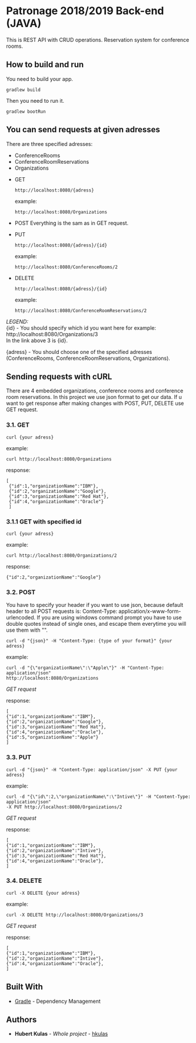 # Patronage 2018/2019 Back-end (JAVA)

This is REST API with CRUD operations.
Reservation system for conference rooms.

## How to build and run
You need to build your app.

```
gradlew build
```

Then you need to run it.

```
gradlew bootRun
```

## You can send requests at given adresses
There are three specified adresses:
- ConferenceRooms
- ConferenceRoomReservations
- Organizations

* GET
  ```
  http://localhost:8080/{adress}
  ```
  example:
  ```
  http://localhost:8080/Organizations
  ```

* POST
  Everything is the sam as in GET request.

* PUT
  ```
  http://localhost:8080/{adress}/{id}
  ```
  example:
  ```
  http://localhost:8080/ConferenceRooms/2
  ```
* DELETE
  ```
  http://localhost:8080/{adress}/{id}
  ```
  example:
  ```
  http://localhost:8080/ConferenceRoomReservations/2
  ```

*LEGEND:*<br/>
{id} - You should specify which id you want here for example:<br/>
  http://localhost:8080/Organizations/3<br/>
  In the link above 3 is {id}.

{adress} - You should choose one of the specified adresses<br/> 
(ConferenceRooms, ConferenceRoomReservations, Organizations).

## Sending requests with cURL
There are 4 embedded organizations, conference rooms and conference room reservations.
In this project we use json format to get our data.
If u want to get response after making changes with POST, PUT, DELETE use GET request.
### 3.1. GET

```
curl {your adress}
```
example:
```
curl http://localhost:8080/Organizations
```
response:
```
[
 {"id":1,"organizationName":"IBM"},
 {"id":2,"organizationName":"Google"},
 {"id":3,"organizationName":"Red Hat"},
 {"id":4,"organizationName":"Oracle"}
 ]
 ```
###  3.1.1 GET with specified id

```
curl {your adress}
```
example:
```
curl http://localhost:8080/Organizations/2
```
response:
```
{"id":2,"organizationName":"Google"}
```
### 3.2. POST

You have to specify your header if you want to use json, because default header
to all POST requests is: Content-Type: application/x-www-form-urlencoded.
If you are using windows command prompt you have to use double quotes instead of
single ones, and escape them everytime you will use them with "\".

```
curl -d "{json}" -H "Content-Type: {type of your format}" {your adress}
```
example:
```
curl -d "{\"organizationName\":\"Apple\"}" -H "Content-Type: application/json"
http://localhost:8080/Organizations
```
*GET request*

response:
```
[
{"id":1,"organizationName":"IBM"},
{"id":2,"organizationName":"Google"},
{"id":3,"organizationName":"Red Hat"},
{"id":4,"organizationName":"Oracle"},
{"id":5,"organizationName":"Apple"}
]
```
### 3.3. PUT

```
curl -d "{json}" -H "Content-Type: application/json" -X PUT {your adress}
```
example:
```
curl -d "{\"id\":2,\"organizationName\":\"Intive\"}" -H "Content-Type: application/json"
-X PUT http://localhost:8080/Organizations/2
```

*GET request*

response:
```
[
{"id":1,"organizationName":"IBM"},
{"id":2,"organizationName":"Intive"},
{"id":3,"organizationName":"Red Hat"},
{"id":4,"organizationName":"Oracle"},
]
```

### 3.4. DELETE

```
curl -X DELETE {your adress}
```
example:
```
curl -X DELETE http://localhost:8080/Organizations/3
```

*GET request*

response:
```
[
{"id":1,"organizationName":"IBM"},
{"id":2,"organizationName":"Intive"},
{"id":4,"organizationName":"Oracle"},
]
```

## Built With
* [Gradle](https://gradle.org/) - Dependency Management
## Authors

* **Hubert Kulas** - *Whole project* - [hkulas](https://github.com/hkulas)
